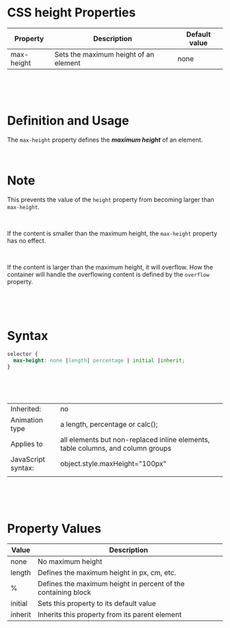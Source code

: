 # CSS height Properties

| Property   | Description                           | Default value |
| ---------- | ------------------------------------- | ------------- |
| max-height | Sets the maximum height of an element | none          |

&nbsp;

&nbsp;

# Definition and Usage

The `max-height` property defines the **_maximum height_** of an element.

&nbsp;

# Note

This prevents the value of the `height` property from becoming larger than `max-height`.

&nbsp;

If the content is smaller than the maximum height, the `max-height` property has no effect.

&nbsp;

If the content is larger than the maximum height, it will overflow. How the container will handle the overflowing content is defined by the `overflow` property.

&nbsp;

&nbsp;

# Syntax

```css
selector {
  max-height: none |length| percentage | initial |inherit;
}
```

&nbsp;

&nbsp;

|                    |                                                                                 |
| ------------------ | ------------------------------------------------------------------------------- |
| Inherited:         | no                                                                              |
| Animation type     | a length, percentage or calc();                                                 |
| Applies to         | all elements but non-replaced inline elements, table columns, and column groups |
| JavaScript syntax: | object.style.maxHeight="100px"                                                  |
|                    |                                                                                 |

&nbsp;

&nbsp;

# Property Values

| Value   | Description                                                   |
| ------- | ------------------------------------------------------------- |
| none    | No maximum height                                             |
| length  | Defines the maximum height in px, cm, etc.                    |
| %       | Defines the maximum height in percent of the containing block |
| initial | Sets this property to its default value                       |
| inherit | Inherits this property from its parent element                |
